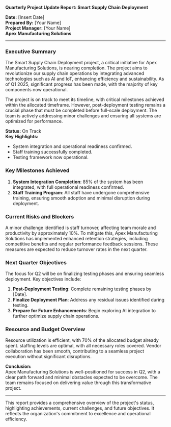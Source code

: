 

**Quarterly Project Update Report: Smart Supply Chain Deployment**

**Date:** [Insert Date]  
**Prepared By:** [Your Name]  
**Project Manager:** [Your Name]  
**Apex Manufacturing Solutions**  

---

### Executive Summary

The Smart Supply Chain Deployment project, a critical initiative for Apex Manufacturing Solutions, is nearing completion. The project aims to revolutionize our supply chain operations by integrating advanced technologies such as AI and IoT, enhancing efficiency and sustainability. As of Q1 2025, significant progress has been made, with the majority of key components now operational.

The project is on track to meet its timeline, with critical milestones achieved within the allocated timeframe. However, post-deployment testing remains a crucial phase that must be completed before full-scale deployment. The team is actively addressing minor challenges and ensuring all systems are optimized for performance.

**Status:** On Track  
**Key Highlights:**
- System integration and operational readiness confirmed.
- Staff training successfully completed.
- Testing framework now operational.

### Key Milestones Achieved

1. **System Integration Completion**: 85% of the system has been integrated, with full operational readiness confirmed.
2. **Staff Training Program**: All staff have undergone comprehensive training, ensuring smooth adoption and minimal disruption during deployment.

### Current Risks and Blockers

A minor challenge identified is staff turnover, affecting team morale and productivity by approximately 10%. To mitigate this, Apex Manufacturing Solutions has implemented enhanced retention strategies, including competitive benefits and regular performance feedback sessions. These measures are expected to reduce turnover rates in the next quarter.

### Next Quarter Objectives

The focus for Q2 will be on finalizing testing phases and ensuring seamless deployment. Key objectives include:

1. **Post-Deployment Testing**: Complete remaining testing phases by [Date].
2. **Finalize Deployment Plan**: Address any residual issues identified during testing.
3. **Prepare for Future Enhancements**: Begin exploring AI integration to further optimize supply chain operations.

### Resource and Budget Overview

Resource utilization is efficient, with 70% of the allocated budget already spent. staffing levels are optimal, with all necessary roles covered. Vendor collaboration has been smooth, contributing to a seamless project execution without significant disruptions.

**Conclusion:**  
Apex Manufacturing Solutions is well-positioned for success in Q2, with a clear path forward and minimal obstacles expected to be overcome. The team remains focused on delivering value through this transformative project.

---

This report provides a comprehensive overview of the project's status, highlighting achievements, current challenges, and future objectives. It reflects the organization's commitment to excellence and operational efficiency.
